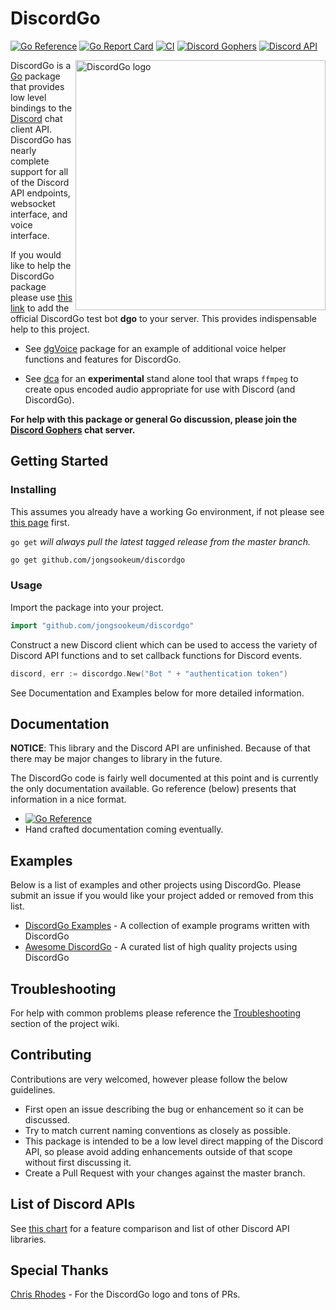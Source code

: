 # DiscordGo

[![Go Reference](https://pkg.go.dev/badge/github.com/jongsookeum/discordgo.svg)](https://pkg.go.dev/github.com/jongsookeum/discordgo) [![Go Report Card](https://goreportcard.com/badge/github.com/jongsookeum/discordgo)](https://goreportcard.com/report/github.com/jongsookeum/discordgo) [![CI](https://github.com/jongsookeum/discordgo/actions/workflows/ci.yml/badge.svg)](https://github.com/jongsookeum/discordgo/actions/workflows/ci.yml) [![Discord Gophers](https://img.shields.io/badge/Discord%20Gophers-%23discordgo-blue.svg)](https://discord.gg/golang) [![Discord API](https://img.shields.io/badge/Discord%20API-%23go_discordgo-blue.svg)](https://discord.com/invite/discord-api)

<img align="right" alt="DiscordGo logo" src="docs/img/discordgo.svg" width="400">

DiscordGo is a [Go](https://golang.org/) package that provides low level
bindings to the [Discord](https://discord.com/) chat client API. DiscordGo
has nearly complete support for all of the Discord API endpoints, websocket
interface, and voice interface.

If you would like to help the DiscordGo package please use
[this link](https://discord.com/oauth2/authorize?client_id=173113690092994561&scope=bot)
to add the official DiscordGo test bot **dgo** to your server. This provides
indispensable help to this project.

- See [dgVoice](https://github.com/jongsookeum/dgvoice) package for an example of
  additional voice helper functions and features for DiscordGo.

- See [dca](https://github.com/jongsookeum/dca) for an **experimental** stand alone
  tool that wraps `ffmpeg` to create opus encoded audio appropriate for use with
  Discord (and DiscordGo).

**For help with this package or general Go discussion, please join the [Discord
Gophers](https://discord.gg/golang) chat server.**

## Getting Started

### Installing

This assumes you already have a working Go environment, if not please see
[this page](https://golang.org/doc/install) first.

`go get` _will always pull the latest tagged release from the master branch._

```sh
go get github.com/jongsookeum/discordgo
```

### Usage

Import the package into your project.

```go
import "github.com/jongsookeum/discordgo"
```

Construct a new Discord client which can be used to access the variety of
Discord API functions and to set callback functions for Discord events.

```go
discord, err := discordgo.New("Bot " + "authentication token")
```

See Documentation and Examples below for more detailed information.

## Documentation

**NOTICE**: This library and the Discord API are unfinished.
Because of that there may be major changes to library in the future.

The DiscordGo code is fairly well documented at this point and is currently
the only documentation available. Go reference (below) presents that information in a nice format.

- [![Go Reference](https://pkg.go.dev/badge/github.com/jongsookeum/discordgo.svg)](https://pkg.go.dev/github.com/jongsookeum/discordgo)
- Hand crafted documentation coming eventually.

## Examples

Below is a list of examples and other projects using DiscordGo. Please submit
an issue if you would like your project added or removed from this list.

- [DiscordGo Examples](https://github.com/jongsookeum/discordgo/tree/master/examples) - A collection of example programs written with DiscordGo
- [Awesome DiscordGo](https://github.com/jongsookeum/discordgo/wiki/Awesome-DiscordGo) - A curated list of high quality projects using DiscordGo

## Troubleshooting

For help with common problems please reference the
[Troubleshooting](https://github.com/jongsookeum/discordgo/wiki/Troubleshooting)
section of the project wiki.

## Contributing

Contributions are very welcomed, however please follow the below guidelines.

- First open an issue describing the bug or enhancement so it can be
  discussed.
- Try to match current naming conventions as closely as possible.
- This package is intended to be a low level direct mapping of the Discord API,
  so please avoid adding enhancements outside of that scope without first
  discussing it.
- Create a Pull Request with your changes against the master branch.

## List of Discord APIs

See [this chart](https://abal.moe/Discord/Libraries.html) for a feature
comparison and list of other Discord API libraries.

## Special Thanks

[Chris Rhodes](https://github.com/iopred) - For the DiscordGo logo and tons of PRs.
